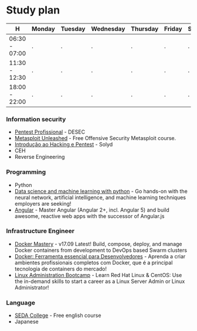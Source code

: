 # Study plan

| H | Monday | Tuesday | Wednesday | Thursday | Friday | Saturday | Sunday |
| ------ | ------ | ------ | ------ | ------ | ------ | ------ | ------ |
|  06:30 - 07:00 | . | . | . | . | . | . | . |
|  11:30 - 12:30 | . | . | . | . | . | . | . |
|  18:00 - 22:00 | . | . | . | . | . | . | . |



### Information security

* [Pentest Profissional](https://desecsecurity.com/academy/login) - DESEC
* [Metasploit Unleashed](https://www.offensive-security.com/metasploit-unleashed/) - Free Offensive Security Metasploit course.
* [Introdução ao Hacking e Pentest](https://www.youtube.com/watch?v=Gf_BYCCkPiM&list=PLp95aw034Wn8M910YSGLh3zvmq1xI7LbD) - Solyd
* CEH
* Reverse Engineering

### Programming
* Python
* [Data science and machine learning with python](https://www.udemy.com/data-science-and-machine-learning-with-python-hands-on/) - Go hands-on with the neural network, artificial intelligence, and machine learning techniques employers are seeking!
* [Angular](https://www.udemy.com/the-complete-guide-to-angular-2/) - Master Angular (Angular 2+, incl. Angular 5) and build awesome, reactive web apps with the successor of Angular.js 

### Infrastructure Engineer
* [Docker Mastery](https://www.udemy.com/docker-mastery/) - v17.09 Latest! Build, compose, deploy, and manage Docker containers from development to DevOps based Swarm clusters 
* [Docker: Ferramenta essencial para Desenvolvedores](https://www.udemy.com/curso-docker/) - Aprenda a criar ambientes profissionais completos com Docker, que é a principal tecnologia de containers do mercado! 
* [Linux Administration Bootcamp](https://www.udemy.com/linux-administration-bootcamp/) - Learn Red Hat Linux & CentOS: Use the in-demand skills to start a career as a Linux Server Admin or Linux Administrator!

### Language
- [SEDA College](http://www.sedacollegeonline.com/) - Free english course
- Japanese